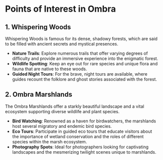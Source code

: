 # Points of Interest in Ombra

## 1. Whispering Woods

Whispering Woods is famous for its dense, shadowy forests, which are said to be filled with ancient secrets and mystical presences.

- **Nature Trails**: Explore numerous trails that offer varying degrees of difficulty and provide an immersive experience into the enigmatic forest.
- **Wildlife Spotting**: Keep an eye out for rare species and unique flora and fauna that are native to these woods.
- **Guided Night Tours**: For the brave, night tours are available, where guides recount the folklore and ghost stories associated with the forest.

## 2. Ombra Marshlands

The Ombra Marshlands offer a starkly beautiful landscape and a vital ecosystem supporting diverse wildlife and plant species.

- **Bird Watching**: Renowned as a haven for birdwatchers, the marshlands host several migratory and endemic bird species.
- **Eco Tours**: Participate in guided eco tours that educate visitors about the importance of wetland conservation and the roles of different species within the marsh ecosystem.
- **Photography Spots**: Ideal for photographers looking for captivating landscapes and the mesmerizing twilight scenes unique to marshlands.

